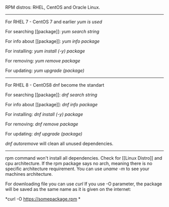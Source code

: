 RPM distros: RHEL, CentOS and Oracle Linux.

---------------------------
For RHEL 7 - CentOS 7 and earlier *yum is used*

For searching [[package]]:
*yum search string*

For info about [[package]]:
*yum info package*

For installing:
*yum install (-y) package*

For removing:
*yum remove package*

For updating:
*yum upgrade (package)*

----------------------------------------

For RHEL 8 - CentOS8 dnf become the standart

For searching [[package]]:
*dnf search string*

For info about [[package]]:
*dnf info package*

For installing:
*dnf install (-y) package*

For removing:
*dnf remove package*

For updating:
*dnf upgrade (package)*

*dnf autoremove* will clean all unused dependencies.

---------------------------
rpm command won't install all dependencies.
Check for [[Linux Distro]] and cpu architecture. 
If the rpm package says no arch, meaning there is no specific architecture requirement.
You can use *uname -m* to see your machines architecture.

For downloading file you can use *curl*
If you use -O parameter, the package will be saved as the same name as it is given on the internet:

*curl -O https://somepackage.rpm *

